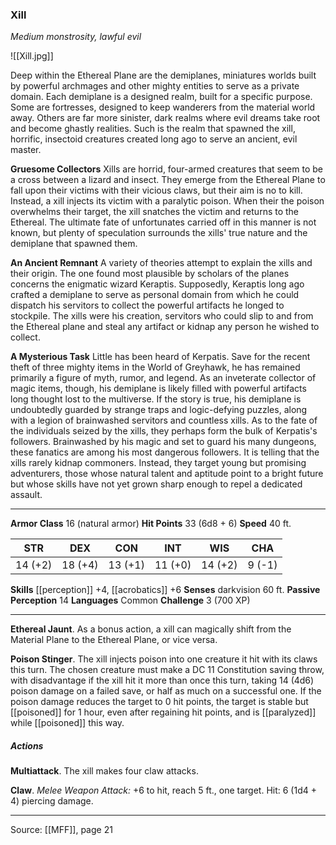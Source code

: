 ### Xill
_Medium monstrosity, lawful evil_

![[Xill.jpg]]

Deep within the Ethereal Plane are the demiplanes, miniatures worlds built by powerful archmages and other mighty entities to serve as a private domain. Each demiplane is a designed realm, built for a specific purpose. Some are fortresses, designed to keep wanderers from the material world away. Others are far more sinister, dark realms where evil dreams take root and become ghastly realities. Such is the realm that spawned the xill, horrific, insectoid creatures created long ago to serve an ancient, evil master.

**Gruesome Collectors** Xills are horrid, four-armed creatures that seem to be a cross between a lizard and insect. They emerge from the Ethereal Plane to fall upon their victims with their vicious claws, but their aim is no to kill. Instead, a xill injects its victim with a paralytic poison. When their the poison overwhelms their target, the xill snatches the victim and returns to the Ethereal. The ultimate fate of unfortunates carried off in this manner is not known, but plenty of speculation surrounds the xills' true nature and the demiplane that spawned them.


**An Ancient Remnant** A variety of theories attempt to explain the xills and their origin. The one found most plausible by scholars of the planes concerns the enigmatic wizard Keraptis. Supposedly, Keraptis long ago crafted a demiplane to serve as personal domain from which he could dispatch his servitors to collect the powerful artifacts he longed to stockpile. The xills were his creation, servitors who could slip to and from the Ethereal plane and steal any artifact or kidnap any person he wished to collect.


**A Mysterious Task** Little has been heard of Kerpatis. Save for the recent theft of three mighty items in the World of Greyhawk, he has remained primarily a figure of myth, rumor, and legend. As an inveterate collector of magic items, though, his demiplane is likely filled with powerful artifacts long thought lost to the multiverse. If the story is true, his demiplane is undoubtedly guarded by strange traps and logic-defying puzzles, along with a legion of brainwashed servitors and countless xills. As to the fate of the individuals seized by the xills, they perhaps form the bulk of Kerpatis's followers. Brainwashed by his magic and set to guard his many dungeons, these fanatics are among his most dangerous followers. It is telling that the xills rarely kidnap commoners. Instead, they target young but promising adventurers, those whose natural talent and aptitude point to a bright future but whose skills have not yet grown sharp enough to repel a dedicated assault.






---

**Armor Class** 16 (natural armor)
**Hit Points** 33 (6d8 + 6)
**Speed** 40 ft.

| STR     | DEX     | CON     | INT     | WIS     | CHA     |
|---------|---------|---------|---------|---------|---------|
| 14 (+2) | 18 (+4) | 13 (+1) | 11 (+0) | 14 (+2) | 9 (-1) |

**Skills** [[perception]] +4, [[acrobatics]] +6
**Senses** darkvision 60 ft.
**Passive Perception** 14
**Languages** Common
**Challenge** 3 (700 XP)

---

**Ethereal Jaunt**. As a bonus action, a xill can magically shift from the Material Plane to the Ethereal Plane, or vice versa.

**Poison Stinger**. The xill injects poison into one creature it hit with its claws this turn. The chosen creature must make a DC 11 Constitution saving throw, with disadvantage if the xill hit it more than once this turn, taking 14 (4d6) poison damage on a failed save, or half as much on a successful one. If the poison damage reduces the target to 0 hit points, the target is stable but [[poisoned]] for 1 hour, even after regaining hit points, and is [[paralyzed]] while [[poisoned]] this way.

##### Actions
**Multiattack**. The xill makes four claw attacks.

**Claw**. _Melee Weapon Attack:_ +6 to hit, reach 5 ft., one target. Hit: 6 (1d4 + 4) piercing damage.


---

Source: [[MFF]], page 21